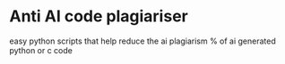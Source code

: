 # Anti AI code plagiariser
easy python scripts that help reduce the ai plagiarism % of ai generated python or c code 
